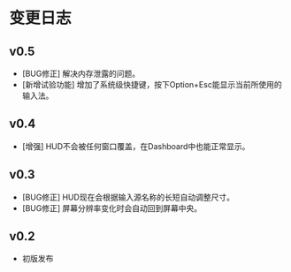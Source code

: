 # 变更日志

## v0.5
- [BUG修正] 解决内存泄露的问题。
- [新增试验功能] 增加了系统级快捷键，按下Option+Esc能显示当前所使用的输入法。

## v0.4
- [增强] HUD不会被任何窗口覆盖，在Dashboard中也能正常显示。 

## v0.3
- [BUG修正] HUD现在会根据输入源名称的长短自动调整尺寸。
- [BUG修正] 屏幕分辨率变化时会自动回到屏幕中央。

## v0.2
- 初版发布